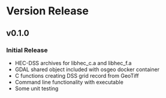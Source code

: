 # Version Release

## v0.1.0

### Initial Release

- HEC-DSS archives for libhec_c.a and libhec_f.a
- GDAL shared object included with osgeo docker container
- C functions creating DSS grid record from GeoTiff
- Command line functionality with executable
- Some unit testing